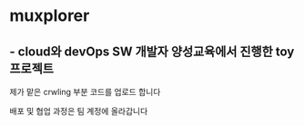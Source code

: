 # muxplorer
##  - cloud와 devOps SW 개발자 양성교육에서 진행한 toy 프로젝트

제가 맡은 crwling 부분 코드를 업로드 합니다

 배포 및 협업 과정은 팀 계정에 올라갑니다